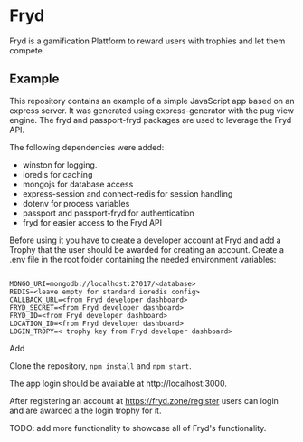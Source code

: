 # Fryd

Fryd is a gamification Plattform to reward users with trophies and let them compete.

## Example

This repository contains an example of a simple JavaScript app based on an express server.
It was generated using express-generator with the pug view engine. The fryd and passport-fryd packages are used to leverage the Fryd API.

The following dependencies were added:
+ winston for logging.
+ ioredis for caching
+ mongojs for database access
+ express-session and connect-redis for session handling
+ dotenv for process variables
+ passport and passport-fryd for authentication
+ fryd for easier access to the Fryd API

Before using it you have to create a developer account at Fryd and add a Trophy that the user should be awarded for creating an account.
Create a .env file in the root folder containing the needed environment variables:

```

MONGO_URI=mongodb://localhost:27017/<database>
REDIS=<leave empty for standard ioredis config>
CALLBACK_URL=<from Fryd developer dashboard>
FRYD_SECRET=<from Fryd developer dashboard>
FRYD_ID=<from Fryd developer dashboard>
LOCATION_ID=<from Fryd developer dashboard>
LOGIN_TROPY=< trophy key from Fryd developer dashboard>

```

Add

Clone the repository, `npm install` and `npm start`.

The app login should be available at http://localhost:3000.

After registering an account at https://fryd.zone/register users can login and are awarded a the login trophy for it.

TODO: add more functionality to showcase all of Fryd's functionality.
